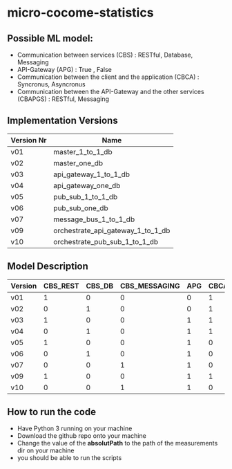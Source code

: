 # micro-cocome-statistics

## Possible ML model:
* Communication between services (CBS) : RESTful, Database, Messaging
* API-Gateway (APG) : True , False
* Communication between the client and the application (CBCA) : Syncronus, Asyncronus
* Communication between the API-Gateway and the other services (CBAPGS) : RESTful, Messaging

## Implementation Versions

| Version Nr | Name                              |
|------------|-----------------------------------|
| v01        | master_1_to_1_db                  |
| v02        | master_one_db                     |
| v03        | api_gateway_1_to_1_db             |
| v04        | api_gateway_one_db                |
| v05        | pub_sub_1_to_1_db                 |
| v06        | pub_sub_one_db                    |
| v07        | message_bus_1_to_1_db             |
| v09        | orchestrate_api_gateway_1_to_1_db |
| v10        | orchestrate_pub_sub_1_to_1_db     |

## Model Description
| Version | CBS_REST | CBS_DB | CBS_MESSAGING | APG | CBCA_SYNC | CBCA_ASYNC | CBAPGS_REST | CBAPGS_MESSAGING | ELAPSED_TIME |
|---------|----------|--------|---------------|-----|-----------|------------|-------------|------------------|--------------|
| v01     | 1        | 0      | 0             | 0   | 1         | 0          | 0           | 0                |              |
| v02     | 0        | 1      | 0             | 0   | 1         | 0          | 0           | 0                |              |
| v03     | 1        | 0      | 0             | 1   | 1         | 0          | 1           | 0                |              |
| v04     | 0        | 1      | 0             | 1   | 1         | 0          | 1           | 0                |              |
| v05     | 1        | 0      | 0             | 1   | 0         | 1          | 0           | 1                |              |
| v06     | 0        | 1      | 0             | 1   | 0         | 1          | 0           | 1                |              |
| v07     | 0        | 0      | 1             | 1   | 0         | 1          | 0           | 1                |              |
| v09     | 1        | 0      | 0             | 1   | 1         | 0          | 1           | 0                |              |
| v10     | 0        | 0      | 1             | 1   | 0         | 1          | 0           | 1                |              |

## How to run the code
* Have Python 3 running on your machine
* Download the github repo onto your machine
* Change the value of the __absolutPath__ to the path of the measurements dir on your machine
* you should be able to run the scripts